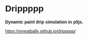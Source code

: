 <link href="https://fonts.googleapis.com/css2?family=Heebo:wght@900&display=swap" rel="stylesheet">
<style>
  body {
    font-family: 'Heebo', sans-serif;
  }
</style>
<h1>Drippppp</h1>
<p><b>Dynamic paint drip simulation in p5js.</b></p>

https://xmeatballx.github.io/drippppp/
